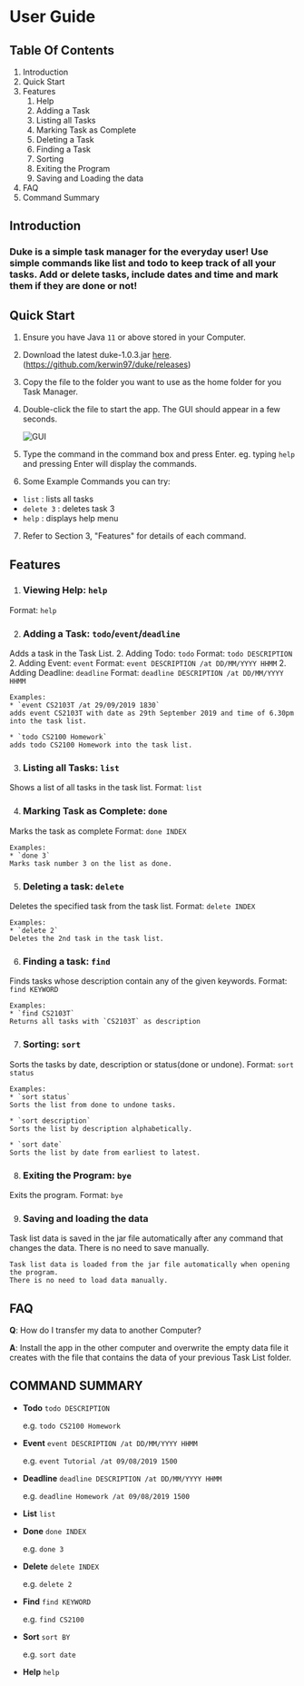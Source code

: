 # User Guide

## Table Of Contents
1. Introduction
1. Quick Start
1. Features
    1. Help
    1. Adding a Task
    1. Listing all Tasks
    1. Marking Task as Complete
    1. Deleting a Task
    1. Finding a Task
    1. Sorting
    1. Exiting the Program
    1. Saving and Loading the data
1. FAQ
1. Command Summary


## Introduction

### Duke is a simple **task manager** for the everyday user! Use simple commands like list and todo to keep track of all your tasks. Add or delete tasks, include dates and time and mark them if they are done or not!


## Quick Start

1. Ensure you have Java `11` or above stored in your Computer.

1. Download the latest duke-1.0.3.jar [here](https://github.com/kerwin97/duke/releases.). (https://github.com/kerwin97/duke/releases)

1. Copy the file to the folder you want to use as the home folder for you Task Manager.

1. Double-click the file to start the app. The GUI should appear in a few seconds.

    ![GUI](/UI.png)

5. Type the command in the command box and press Enter.
    eg. typing `help` and pressing Enter will display the commands.

6. Some Example Commands you can try:
* `list` : lists all tasks
* `delete 3` : deletes task 3
* `help` : displays help menu 

7. Refer to Section 3, "Features" for details of each command.


## Features 

1. ### Viewing Help: `help`
Format: `help`


2. ### Adding a Task: `todo`/`event`/`deadline`
Adds a task in the Task List.
    2. Adding Todo: `todo`
    Format: `todo DESCRIPTION`
    2. Adding Event: `event`
    Format: `event DESCRIPTION /at DD/MM/YYYY HHMM`
    2. Adding Deadline: `deadline`
    Format: `deadline DESCRIPTION /at DD/MM/YYYY HHMM`

    Examples:
    * `event CS2103T /at 29/09/2019 1830`
    adds event CS2103T with date as 29th September 2019 and time of 6.30pm into the task list. 

    * `todo CS2100 Homework`
    adds todo CS2100 Homework into the task list.


3. ### Listing all Tasks: `list`
Shows a list of all tasks in the task list.
Format: `list`


4. ### Marking Task as Complete: `done`
Marks the task as complete 
Format: `done INDEX`

    Examples:
    * `done 3`
    Marks task number 3 on the list as done.


5. ### Deleting a task: `delete`
Deletes the specified task from the task list.
Format: `delete INDEX`

    Examples:
    * `delete 2`
    Deletes the 2nd task in the task list.


6. ### Finding a task: `find`
Finds tasks whose description contain any of the given keywords.
Format: `find KEYWORD`

    Examples:
    * `find CS2103T`
    Returns all tasks with `CS2103T` as description

7. ### Sorting: `sort`
Sorts the tasks by date, description or status(done or undone).
Format: `sort status`

    Examples:
    * `sort status`
    Sorts the list from done to undone tasks.
    
    * `sort description`
    Sorts the list by description alphabetically.
    
    * `sort date`
    Sorts the list by date from earliest to latest.

8. ### Exiting the Program: `bye`
Exits the program.
Format: `bye`


9. ### Saving and loading the data
Task list data is saved in the jar file automatically after any command that changes the data. 
There is no need to save manually.

    Task list data is loaded from the jar file automatically when opening the program. 
    There is no need to load data manually.

 
## FAQ
**Q**: How do I transfer my data to another Computer?

**A**: Install the app in the other computer and overwrite the empty data file it creates with the file that contains the data of your previous Task List folder.


## COMMAND SUMMARY

* **Todo** `todo DESCRIPTION`

    e.g. `todo CS2100 Homework`

* **Event** `event DESCRIPTION /at DD/MM/YYYY HHMM`

    e.g. `event Tutorial /at 09/08/2019 1500`

* **Deadline** `deadline DESCRIPTION /at DD/MM/YYYY HHMM`

    e.g. `deadline Homework /at 09/08/2019 1500`

* **List** `list`

* **Done** `done INDEX`

    e.g. `done 3`

* **Delete** `delete INDEX`

    e.g. `delete 2`

* **Find** `find KEYWORD`

    e.g. `find CS2100`
    
* **Sort** `sort BY`

    e.g. `sort date`

* **Help** `help`

